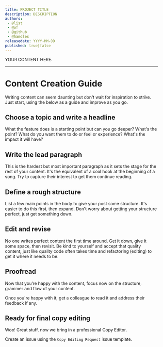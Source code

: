```yaml
---
title: PROJECT TITLE
description: DESCRIPTION
authors: 
 - @list
 - @of
 - @github
 - @handles 
releasedate: YYYY-MM-DD
published: true|false
---
```


YOUR CONTENT HERE.

---

# Content Creation Guide

Writing content can seem daunting but don't wait for inspiration to strike. Just start, using the below as a guide and improve as you go.

## Choose a topic and write a headline

What the feature does is a starting point but can you go deeper? What's the point? What do you want them to do or feel or experience? What's the impact it will have?

## Write the lead paragraph

This is the hardest but most important paragraph as it sets the stage for the rest of your content. It's the equivalent of a cool hook at the beginning of a song. Try to capture their interest to get them continue reading.

## Define a rough structure

List a few main points in the body to give your post some structure. It's easier to do this first, then expand. Don't worry about getting your structure perfect, just get something down.

## Edit and revise

No one writes perfect content the first time around. Get it down, give it some space, then revisit. Be kind to yourself and accept that quality content, just like quality code often takes time and refactoring (editing) to get it where it needs to be.

## Proofread

Now that you're happy with the content, focus now on the structure, grammer and flow of your content.

Once you're happy with it, get a colleague to read it and address their feedback if any.

## Ready for final copy editing

Woo! Great stuff, now we bring in a professional Copy Editor.

Create an issue using the `Copy Editing Request` issue template.
